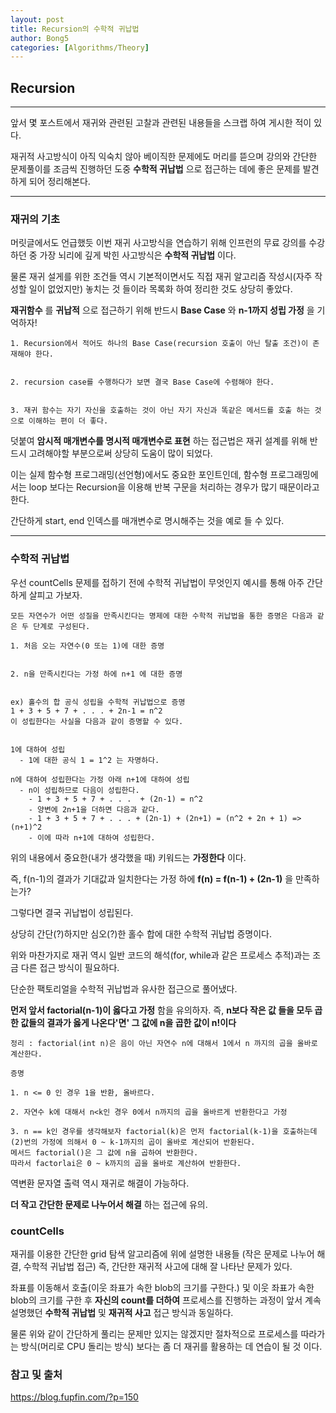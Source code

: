```yaml
---
layout: post
title: Recursion의 수학적 귀납법
author: Bong5
categories: [Algorithms/Theory]
---
```


## Recursion

---

앞서 몇 포스트에서 재귀와 관련된 고찰과 관련된 내용들을 스크랩 하여 게시한 적이 있다.

재귀적 사고방식이 아직 익숙치 않아 베이직한 문제에도 머리를 뜯으며 강의와 간단한 문제풀이를 조금씩 진행하던 도중 __수학적 귀납법__ 으로 접근하는 데에 좋은 문제를 발견하게 되어 정리해본다.

---



### 재귀의 기초


머릿글에서도 언급했듯 이번 재귀 사고방식을 연습하기 위해 인프런의 무료 강의를 수강하던 중 가장 뇌리에 깊게 박힌 사고방식은 __수학적 귀납법__ 이다.

물론 재귀 설게를 위한 조건들 역시 기본적이면서도 직접 재귀 알고리즘 작성시(자주 작성할 일이 없었지만) 놓치는 것 들이라 목록화 하여 정리한 것도 상당히 좋았다.

__재귀함수__ 를 __귀납적__ 으로 접근하기 위해 반드시 __Base Case__ 와 __n-1까지 성립 가정__ 을 기억하자!

```
1. Recursion에서 적어도 하나의 Base Case(recursion 호출이 아닌 탈출 조건)이 존재해야 한다.


2. recursion case를 수행하다가 보면 결국 Base Case에 수렴해야 한다.


3. 재귀 함수는 자기 자신을 호출하는 것이 아닌 자기 자신과 똑같은 메서드를 호출 하는 것으로 이해하는 편이 더 좋다.
```

덧붙여 __암시적 매개변수를 명시적 매개변수로 표현__ 하는 접근법은 재귀 설계를 위해 반드시 고려해야할 부분으로써 상당히 도움이 많이 되었다.

이는 실제 함수형 프로그래밍(선언형)에서도 중요한 포인트인데, 함수형 프로그래밍에서는 loop 보다는 Recursion을 이용해 반복 구문을 처리하는 경우가 많기 때문이라고 한다.

간단하게 start, end 인덱스를 매개변수로 명시해주는 것을 예로 들 수 있다.


---

### 수학적 귀납법

우선 countCells 문제를 접하기 전에 수학적 귀납법이 무엇인지 예시를 통해 아주 간단하게 살피고 가보자.

```
모든 자연수가 어떤 성질을 만족시킨다는 명제에 대한 수학적 귀납법을 통한 증명은 다음과 같은 두 단계로 구성된다.

1. 처음 오는 자연수(0 또는 1)에 대한 증명


2. n을 만족시킨다는 가정 하에 n+1 에 대한 증명


ex) 홀수의 합 공식 성립을 수학적 귀납법으로 증명
1 + 3 + 5 + 7 + . . . + 2n-1 = n^2
이 성립한다는 사실을 다음과 같이 증명할 수 있다.


1에 대하여 성립
  - 1에 대한 공식 1 = 1^2 는 자명하다.

n에 대하여 성립한다는 가정 아래 n+1에 대하여 성립
  - n이 성립하므로 다음이 성립한다.
    - 1 + 3 + 5 + 7 + . . .  + (2n-1) = n^2
    - 양변에 2n+1을 더하면 다음과 같다.
    - 1 + 3 + 5 + 7 + . . . + (2n-1) + (2n+1) = (n^2 + 2n + 1) => (n+1)^2
    - 이에 따라 n+1에 대하여 성립한다.
```

위의 내용에서 중요한(내가 생각했을 때) 키워드는 __가정한다__ 이다.

즉, f(n-1)의 결과가 기대값과 일치한다는 가정 하에 __f(n) = f(n-1) + (2n-1)__ 을 만족하는가?

그렇다면 결국 귀납법이 성립된다.

상당히 간단(?)하지만 심오(?)한 홀수 합에 대한 수학적 귀납법 증명이다.

위와 마찬가지로 재귀 역시 일반 코드의 해석(for, while과 같은 프로세스 추적)과는 조금 다른 접근 방식이 필요하다.

<script src="https://gist.github.com/BongHoLee/130aebb3f68324cf619e8932c6ca2687.js"></script>

단순한 팩토리얼을 수학적 귀납법과 유사한 접근으로 풀어냈다.

__먼저 앞서 factorial(n-1)이 옳다고 가정__ 함을 유의하자. 즉, __n보다 작은 값 들을 모두 곱한 값들의 결과가 옳게 나온다'면' 그 값에 n을 곱한 값이 n!이다__

```
정리 : factorial(int n)은 음이 아닌 자연수 n에 대해서 1에서 n 까지의 곱을 올바로 계산한다.

증명

1. n <= 0 인 경우 1을 반환, 올바르다.

2. 자연수 k에 대해서 n<k인 경우 0에서 n까지의 곱을 올바르게 반환한다고 가정

3. n == k인 경우를 생각해보자 factorial(k)은 먼저 factorial(k-1)을 호출하는데 (2)번의 가정에 의해서 0 ~ k-1까지의 곱이 올바로 계산되어 반환된다.
메서드 factorial()은 그 값에 n을 곱하여 반환한다.
따라서 factorlai은 0 ~ k까지의 곱을 올바로 계산하여 반환한다.

```


역변환 문자열 출력 역시 재귀로 해결이 가능하다.

<script src="https://gist.github.com/BongHoLee/1b0b4cf54933bc5f9aed752dd39ab65a.js"></script>

__더 작고 간단한 문제로 나누어서 해결__ 하는 접근에 유의.


### countCells

재귀를 이용한 간단한 grid 탐색 알고리즘에 위에 설명한 내용들 (작은 문제로 나누어 해결, 수학적 귀납법 접근) 즉, 간단한 재귀적 사고에 대해 잘 나타난 문제가 있다.

<script src="https://gist.github.com/BongHoLee/be21e789c604942df70e35308e21c6ca.js"></script>

좌표를 이동해서 호출(이웃 좌표가 속한 blob의 크기를 구한다.) 및 이웃 좌표가 속한 blob의 크기를 구한 후 __자신의 count를 더하여__ 프로세스를 진행하는 과정이 앞서 계속 설명했던 __수학적 귀납법__ 및 __재귀적 사고__ 접근 방식과 동일하다.

물론 위와 같이 간단하게 풀리는 문제만 있지는 않겠지만 절차적으로 프로세스를 따라가는 방식(머리로 CPU 돌리는 방식) 보다는 좀 더 재귀를 활용하는 데 연습이 될 것 이다.
















### 참고 및 출처
https://blog.fupfin.com/?p=150
